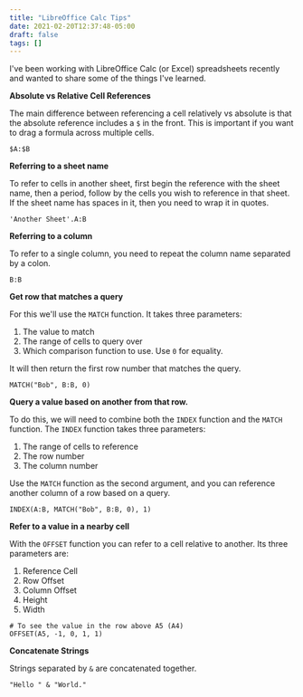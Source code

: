 ```yaml
---
title: "LibreOffice Calc Tips"
date: 2021-02-20T12:37:48-05:00
draft: false
tags: []
---
```


I've been working with LibreOffice Calc (or Excel) spreadsheets recently and wanted to share some of the things I've learned.

**Absolute vs Relative Cell References**

The main difference between referencing a cell relatively vs absolute is that the absolute reference includes a `$` in the front. This is important if you want to drag a formula across multiple cells.

```excel
$A:$B
```

**Referring to a sheet name**

To refer to cells in another sheet, first begin the reference with the sheet name, then a period, follow by the cells you wish to reference in that sheet. If the sheet name has spaces in it, then you need to wrap it in quotes.

```excel
'Another Sheet'.A:B
```

**Referring to a column**

To refer to a single column, you need to repeat the column name separated by a colon.

```excel
B:B
```

**Get row that matches a query**

For this we'll use the `MATCH` function. It takes three parameters:

1. The value to match
2. The range of cells to query over
3. Which comparison function to use. Use `0` for equality.

It will then return the first row number that matches the query.

```excel
MATCH("Bob", B:B, 0)
```

**Query a value based on another from that row.**

To do this, we will need to combine both the `INDEX` function and the `MATCH` function. The `INDEX` function takes three parameters:

1. The range of cells to reference
2. The row number
3. The column number

Use the `MATCH` function as the second argument, and you can reference another column of a row based on a query.

```excel
INDEX(A:B, MATCH("Bob", B:B, 0), 1)
```

**Refer to a value in a nearby cell**

With the `OFFSET` function you can refer to a cell relative to another. Its three parameters are:

1. Reference Cell
2. Row Offset
3. Column Offset
4. Height
5. Width

```excel
# To see the value in the row above A5 (A4)
OFFSET(A5, -1, 0, 1, 1)
```

**Concatenate Strings**

Strings separated by `&` are concatenated together.

```excel
"Hello " & "World."
```

